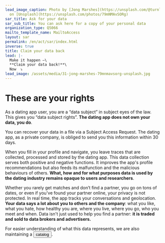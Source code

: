 ```yaml
---
lead_image_caption: Photo by [Jong Marshes](https://unsplash.com/@turnlip19)
  on [Unsplash](https://unsplash.com/photos/79mNMAvSORg)
sar_title: Ask for your data
sar_sub_title: You can ask here for a copy of your personal data
organization_type: Q5066
mailto_template_name: MailtoAccess
layout: sar
permalink: /en/act/sar/index.html
inverse: true
title: Claim your data back
lead: |-
  Make it happen —\
  **Claim your data back!**\
  Now  ⤵️
lead_image: /assets/media/31-jong-marshes-79mnmavsorg-unsplash.jpg
---
```

# These are your rights

As a dating app user, you are a “data subject” in subject eyes of the law. This gives you “data subject rights”. **The dating app does not own your data, you do**. 

You can recover your data in a file via a Subject Access Request. The dating app, as a private company, is obliged to send you this information within 30 days.

When you fill in your profile and navigate, you leave traces that are collected, processed and stored by the dating app. This data collection serves both positive and negative functions. It improves the app's profile recommendations but also feeds its malfunction and the malicious behaviours of others. **What, how and for what purposes data is used by the dating industry remains opaque to users and researchers**.

Whether you rarely get matches and don’t find a partner, you go on tons of dates, or even if you've found your partner online, your privacy is not protected. In real time, the app tracks your conversations and geolocation. **Your data says a lot about you to others and the company**: what you like, what you hate, how healthy you are, where you live, where you go, who you meet and when. Data isn't just used to help you find a partner: **it is traded and sold to data brokers and advertisers.**

For easier understanding of what this data represents, we are also maintaining a [<button class="primary">catalog</button>](https://dating-privacy.hestialabs.org/en/act/catalog).